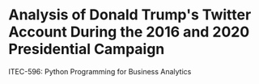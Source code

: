 # Analysis of Donald Trump's Twitter Account During the 2016 and 2020 Presidential Campaign
ITEC-596: Python Programming for Business Analytics
